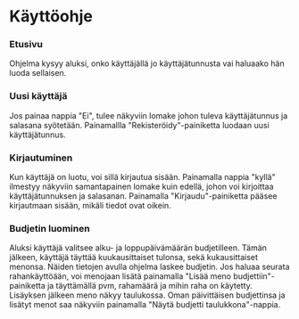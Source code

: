 # Käyttöohje

### Etusivu
Ohjelma kysyy aluksi, onko käyttäjällä jo käyttäjätunnusta vai haluaako hän luoda sellaisen.

### Uusi käyttäjä
Jos painaa nappia "Ei", tulee näkyviin lomake johon tuleva käyttäjätunnus ja salasana syötetään. Painamallla "Rekisteröidy"-painiketta luodaan uusi käyttäjätunnus.

### Kirjautuminen
Kun käyttäjä on luotu, voi sillä kirjautua sisään. Painamalla nappia "kyllä" ilmestyy näkyviin samantapainen lomake kuin edellä, johon voi kirjoittaa käyttäjätunnuksen ja salasanan. Painamalla "Kirjaudu"-painiketta pääsee kirjautmaan sisään, mikäli tiedot ovat oikein.

### Budjetin luominen
Aluksi käyttäjä valitsee alku- ja loppupäivämäärän budjetilleen. Tämän jälkeen, käyttäjä täyttää kuukausittaiset tulonsa, sekä kukausittaiset menonsa. Näiden tietojen avulla ohjelma laskee budjetin. Jos haluaa seurata rahankäyttöään, voi menojaan lisätä painamalla "Lisää meno budjettiin"-painiketta ja täyttämällä pvm, rahamäärä ja mihin raha on käytetty. Lisäyksen jälkeen meno näkyy taulukossa. Oman päivittäisen budjettinsa ja lisätyt menot saa näkyviin painamalla "Näytä budjetti taulukkona"-nappia.
